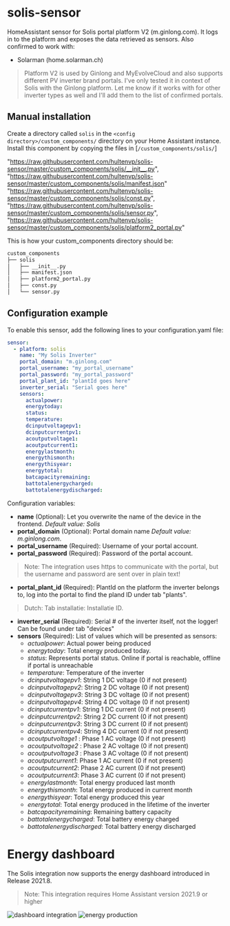 # solis-sensor
HomeAssistant sensor for Solis portal platform V2 (m.ginlong.com). It logs in to the platform and exposes the data retrieved as sensors.
Also confirmed to work with:
* Solarman (home.solarman.ch)

> Platform V2 is used by Ginlong and MyEvolveCloud and also supports different PV inverter brand portals. I've only tested it in context of Solis with the Ginlong platform. Let me know if it works with for other inverter types as well and I'll add them to the list of confirmed portals.

## Manual installation

Create a directory called `solis` in the `<config directory>/custom_components/` directory on your Home Assistant instance.
Install this component by copying the files in [`/custom_components/solis/`]

"https://raw.githubusercontent.com/hultenvp/solis-sensor/master/custom_components/solis/__init__.py",
"https://raw.githubusercontent.com/hultenvp/solis-sensor/master/custom_components/solis/manifest.json"
"https://raw.githubusercontent.com/hultenvp/solis-sensor/master/custom_components/solis/const.py",
"https://raw.githubusercontent.com/hultenvp/solis-sensor/master/custom_components/solis/sensor.py",
"https://raw.githubusercontent.com/hultenvp/solis-sensor/master/custom_components/solis/platform2_portal.py"

This is how your custom_components directory should be:
```bash
custom_components
├── solis
│   ├── __init__.py
│   ├── manifest.json
│   ├── platform2_portal.py
│   ├── const.py
│   └── sensor.py
```

## Configuration example

To enable this sensor, add the following lines to your configuration.yaml file:

``` YAML
sensor:
  - platform: solis
    name: "My Solis Inverter"
    portal_domain: "m.ginlong.com"
    portal_username: "my_portal_username"
    portal_password: "my_portal_password"
    portal_plant_id: "plantId goes here"
    inverter_serial: "Serial goes here"
    sensors:
      actualpower:
      energytoday:
      status:
      temperature:
      dcinputvoltagepv1:
      dcinputcurrentpv1:
      acoutputvoltage1:
      acoutputcurrent1:
      energylastmonth:
      energythismonth:
      energythisyear:
      energytotal:
      batcapacityremaining:
      battotalenergycharged:
      battotalenergydischarged:
```

Configuration variables:

* **name** (Optional): Let you overwrite the name of the device in the frontend. *Default value: Solis*
* **portal_domain** (Optional): Portal domain name *Default value: m.ginlong.com*.
* **portal_username** (Required): Username of your portal account.
* **portal_password** (Required): Password of the portal account. 
> Note: The integration uses https to communicate with the portal, but the username and password are sent over in plain text!
* **portal_plant_id** (Required): PlantId on the platform the inverter belongs to, log into the portal to find the pland ID under tab "plants".
> Dutch: Tab installatie: Installatie ID. 
* **inverter_serial** (Required): Serial # of the inverter itself, not the logger! Can be found under tab "devices" 
* **sensors** (Required): List of values which will be presented as sensors:
  * *actualpower*: Actual power being produced
  * *energytoday*: Total energy produced today.
  * *status*: Represents portal status. Online if portal is reachable, offline if portal is unreachable
  * *temperature*: Temperature of the inverter
  * *dcinputvoltagepv1*: String 1 DC voltage (0 if not present)
  * *dcinputvoltagepv2*: String 2 DC voltage (0 if not present)
  * *dcinputvoltagepv3*: String 3 DC voltage (0 if not present)
  * *dcinputvoltagepv4*: String 4 DC voltage (0 if not present)
  * *dcinputcurrentpv1*: String 1 DC current (0 if not present)
  * *dcinputcurrentpv2*: String 2 DC current (0 if not present)
  * *dcinputcurrentpv3*: String 3 DC current (0 if not present)
  * *dcinputcurrentpv4*: String 4 DC current (0 if not present)
  * *acoutputvoltage1* : Phase 1 AC voltage (0 if not present)
  * *acoutputvoltage2* : Phase 2 AC voltage (0 if not present)
  * *acoutputvoltage3* : Phase 3 AC voltage (0 if not present)
  * *acoutputcurrent1*: Phase 1 AC current (0 if not present)
  * *acoutputcurrent2*: Phase 2 AC current (0 if not present)
  * *acoutputcurrent3*: Phase 3 AC current (0 if not present)
  * *energylastmonth*: Total energy produced last month 
  * *energythismonth*: Total energy produced in current month
  * *energythisyear*: Total energy produced this year
  * *energytotal*: Total energy produced in the lifetime of the inverter
  * *batcapacityremaining*: Remaining battery capacity 
  * *battotalenergycharged*: Total battery energy charged
  * *battotalenergydischarged*: Total battery energy discharged


# Energy dashboard
The Solis integration now supports the energy dashboard introduced in Release 2021.8. 
> Note: This integration requires Home Assistant version 2021.9 or higher

![dashboard integration](./energy_dashboard_integration.GIF)
![energy production](./solar_production_energy_dashboard.GIF)
